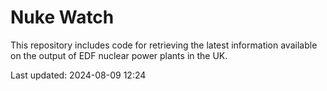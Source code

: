 # Nuke Watch

This repository includes code for retrieving the latest information available on the output of EDF nuclear power plants in the UK.

Last updated: 2024-08-09 12:24